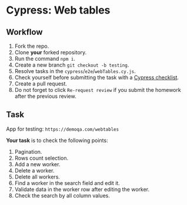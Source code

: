 # Cypress: Web tables

## Workflow

1. Fork the repo.
1. Clone **your** forked repository.
1. Run the command `npm i`.
1. Create a new branch `git checkout -b testing`.
1. Resolve tasks in the `cypress`/`e2e`/`webTables.cy.js`.
1. Check yourself before submitting the task with a [Cypress checklist](https://mate-academy.github.io/qa-program/checklists/cypress.html).
1. Create a pull request.
1. Do not forget to click `Re-request review` if you submit the homework after the previous review.

## Task

App for testing: `https://demoqa.com/webtables`

**Your task** is to check the following points:

1. Pagination.
1. Rows count selection.
1. Add a new worker.
1. Delete a worker.
1. Delete all workers.
1. Find a worker in the search field and edit it.
1. Validate data in the worker row after editing the worker.
1. Check the search by all column values.
